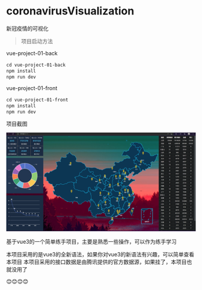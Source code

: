 # coronavirusVisualization
新冠疫情的可视化

> 项目启动方法

vue-project-01-back

```
cd vue-project-01-back
npm install
npm run dev
```

vue-project-01-front

```
cd vue-project-01-front
npm install 
npm run dev
```

项目截图

![show](./vue-project-01-front/src/assets/show.png)



基于vue3的一个简单练手项目，主要是熟悉一些操作，可以作为练手学习

本项目采用的是vue3的全新语法，如果你对vue3的新语法有兴趣，可以简单查看本项目
本项目采用的接口数据是由腾讯提供的官方数据源，如果挂了，本项目也就没用了

😊😊😊😊
